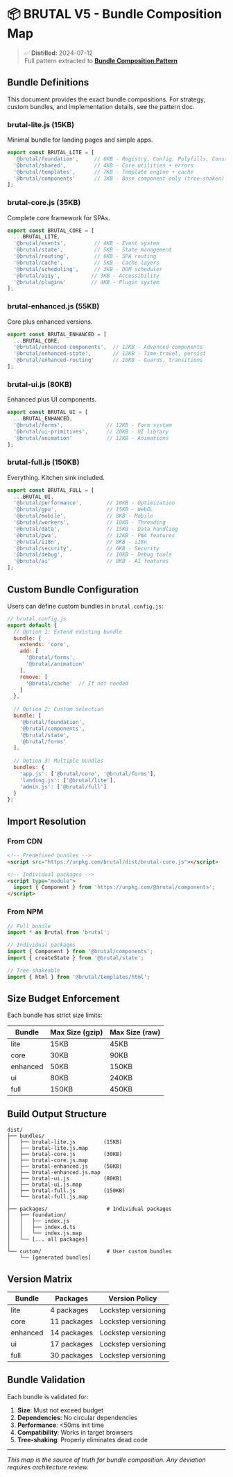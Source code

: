 # 📦 BRUTAL V5 - Bundle Composition Map

> ✅ **Distilled**: 2024-07-12  
> Full pattern extracted to **[Bundle Composition Pattern](../../patterns/architecture/bundle-composition.md)**

## Bundle Definitions

This document provides the exact bundle compositions. For strategy, custom bundles, and implementation details, see the pattern doc.

### brutal-lite.js (15KB)
Minimal bundle for landing pages and simple apps.

```javascript
export const BRUTAL_LITE = [
  '@brutal/foundation',     // 6KB - Registry, Config, Polyfills, Constants
  '@brutal/shared',         // 4KB - Core utilities + errors
  '@brutal/templates',      // 7KB - Template engine + cache
  '@brutal/components'      // 1KB - Base component only (tree-shaken)
];
```

### brutal-core.js (35KB)
Complete core framework for SPAs.

```javascript
export const BRUTAL_CORE = [
  ...BRUTAL_LITE,
  '@brutal/events',         // 4KB - Event system
  '@brutal/state',          // 5KB - State management
  '@brutal/routing',        // 6KB - SPA routing
  '@brutal/cache',          // 5KB - Cache layers
  '@brutal/scheduling',     // 3KB - DOM scheduler
  '@brutal/a11y',          // 3KB - Accessibility
  '@brutal/plugins'        // 4KB - Plugin system
];
```

### brutal-enhanced.js (55KB)
Core plus enhanced versions.

```javascript
export const BRUTAL_ENHANCED = [
  ...BRUTAL_CORE,
  '@brutal/enhanced-components',  // 12KB - Advanced components
  '@brutal/enhanced-state',       // 12KB - Time-travel, persist
  '@brutal/enhanced-routing'      // 10KB - Guards, transitions
];
```

### brutal-ui.js (80KB)
Enhanced plus UI components.

```javascript
export const BRUTAL_UI = [
  ...BRUTAL_ENHANCED,
  '@brutal/forms',              // 12KB - Form system
  '@brutal/ui-primitives',      // 20KB - UI library
  '@brutal/animation'           // 12KB - Animations
];
```

### brutal-full.js (150KB)
Everything. Kitchen sink included.

```javascript
export const BRUTAL_FULL = [
  ...BRUTAL_UI,
  '@brutal/performance',        // 10KB - Optimization
  '@brutal/gpu',                // 15KB - WebGL
  '@brutal/mobile',             // 8KB - Mobile
  '@brutal/workers',            // 10KB - Threading
  '@brutal/data',               // 15KB - Data handling
  '@brutal/pwa',                // 12KB - PWA features
  '@brutal/i18n',               // 8KB - i18n
  '@brutal/security',           // 6KB - Security
  '@brutal/debug',              // 10KB - Debug tools
  '@brutal/ai'                  // 8KB - AI features
];
```

## Custom Bundle Configuration

Users can define custom bundles in `brutal.config.js`:

```javascript
// brutal.config.js
export default {
  // Option 1: Extend existing bundle
  bundle: {
    extends: 'core',
    add: [
      '@brutal/forms',
      '@brutal/animation'
    ],
    remove: [
      '@brutal/cache'  // If not needed
    ]
  },
  
  // Option 2: Custom selection
  bundle: [
    '@brutal/foundation',
    '@brutal/components',
    '@brutal/state',
    '@brutal/forms'
  ],
  
  // Option 3: Multiple bundles
  bundles: {
    'app.js': ['@brutal/core', '@brutal/forms'],
    'landing.js': ['@brutal/lite'],
    'admin.js': ['@brutal/full']
  }
};
```

## Import Resolution

### From CDN
```html
<!-- Predefined bundles -->
<script src="https://unpkg.com/brutal/dist/brutal-core.js"></script>

<!-- Individual packages -->
<script type="module">
  import { Component } from 'https://unpkg.com/@brutal/components';
</script>
```

### From NPM
```javascript
// Full bundle
import * as Brutal from 'brutal';

// Individual packages
import { Component } from '@brutal/components';
import { createState } from '@brutal/state';

// Tree-shakeable
import { html } from '@brutal/templates/html';
```

## Size Budget Enforcement

Each bundle has strict size limits:

| Bundle | Max Size (gzip) | Max Size (raw) |
|--------|----------------|----------------|
| lite | 15KB | 45KB |
| core | 30KB | 90KB |
| enhanced | 50KB | 150KB |
| ui | 80KB | 240KB |
| full | 150KB | 450KB |

## Build Output Structure

```
dist/
├── bundles/
│   ├── brutal-lite.js         (15KB)
│   ├── brutal-lite.js.map
│   ├── brutal-core.js         (30KB)
│   ├── brutal-core.js.map
│   ├── brutal-enhanced.js     (50KB)
│   ├── brutal-enhanced.js.map
│   ├── brutal-ui.js           (80KB)
│   ├── brutal-ui.js.map
│   ├── brutal-full.js         (150KB)
│   └── brutal-full.js.map
│
├── packages/                   # Individual packages
│   ├── foundation/
│   │   ├── index.js
│   │   ├── index.d.ts
│   │   └── index.js.map
│   └── [... all packages]
│
└── custom/                     # User custom bundles
    └── [generated bundles]
```

## Version Matrix

| Bundle | Packages | Version Policy |
|--------|----------|----------------|
| lite | 4 packages | Lockstep versioning |
| core | 11 packages | Lockstep versioning |
| enhanced | 14 packages | Lockstep versioning |
| ui | 17 packages | Lockstep versioning |
| full | 30 packages | Lockstep versioning |

## Bundle Validation

Each bundle is validated for:
1. **Size**: Must not exceed budget
2. **Dependencies**: No circular dependencies
3. **Performance**: <50ms init time
4. **Compatibility**: Works in target browsers
5. **Tree-shaking**: Properly eliminates dead code

---

*This map is the source of truth for bundle composition. Any deviation requires architecture review.*